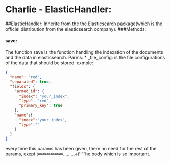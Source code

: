# Charlie - ElasticHandler:
##ElasticHandler:
Inherite from the the Elasticsearch package(which is the officiel distribution from the elasticsearch company).
###Methods:
#### save:

The function save is the function handling the indexation of the documents and the data in elasticsearch.
Parms:
    * _file_config: is the file configurations of the data that should be stored.
    exmple:
```json
{
  "name": "red",
  "separated": true,
  "fields": {
    "armed_id": {
      "index": "your_index",
      "type": "red",
      "primary_key": true
    },
    "name":{
      "index":"your_index",
      "type":""
    }
  }
}
```
every time this params has been given, there no need for the rest of the params, exept t∞∞∞∞∞∞………÷t‘‘““he body which is so important.